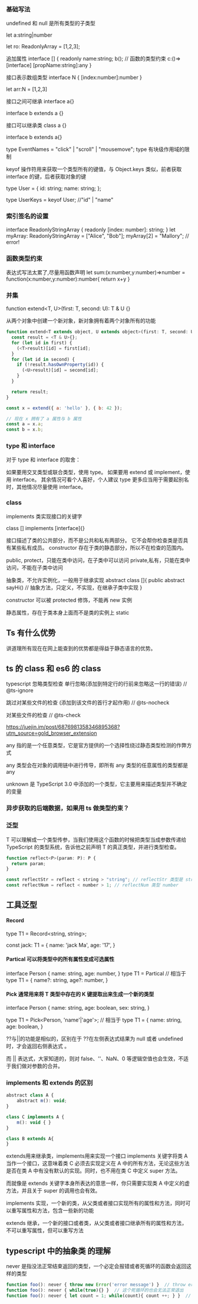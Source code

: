 ### 基础写法

undefined 和 null 是所有类型的子类型

let a:string|number

let ro: ReadonlyArray<number> = [1,2,3];

追加属性
interface [] {
readonly name:string;
b(); // 函数的类型约束
c:()=> [interface]
[propName:string]:any
}

接口表示数组类型
interface N {
[index:number]:number
}

let arr:N = [1,2,3]

接口之间可继承
interface a{}

interface b extends a {}

接口可以继承类
class a {}

interface b extends a{}

type EventNames = "click" | "scroll" | "mousemove";
type 有块级作用域的限制

keyof 操作符用来获取一个类型所有的键值，与 Object.keys 类似，前者获取 interface 的键，后者获取对象的键

type User = {
id: string;
name: string;
};

type UserKeys = keyof User; //"id" | "name"

### 索引签名的设置

interface ReadonlyStringArray {
readonly [index: number]: string;
}
let myArray: ReadonlyStringArray = ["Alice", "Bob"];
myArray[2] = "Mallory"; // error!

### 函数类型约束

表达式写法太累了,尽量用函数声明
let sum:(x:number,y:number)=>number = function(x:number,y:number):number{
return x+y
}

### 并集

function extend<T, U>(first: T, second: U): T & U {}

从两个对象中创建一个新对象，新对象拥有着两个对象所有的功能

```js
function extend<T extends object, U extends object>(first: T, second: U): T & U {
  const result = <T & U>{};
  for (let id in first) {
    (<T>result)[id] = first[id];
  }
  for (let id in second) {
    if (!result.hasOwnProperty(id)) {
      (<U>result)[id] = second[id];
    }
  }

  return result;
}

const x = extend({ a: 'hello' }, { b: 42 });

// 现在 x 拥有了 a 属性与 b 属性
const a = x.a;
const b = x.b;
```

### type 和 interface

对于 type 和 interface 的取舍：

如果要用交叉类型或联合类型，使用 type。
如果要用 extend 或 implement，使用 interface。
其余情况可看个人喜好，个人建议 type 更多应当用于需要起别名时，其他情况尽量使用 interface。

### class

implements 类实现接口的关键字

class [] implements [interface]{}

接口描述了类的公共部分，而不是公共和私有两部分。 它不会帮你检查类是否具有某些私有成员。 constructor 存在于类的静态部分，所以不在检查的范围内。

public,
protect，只能在类中访问，在子类中可以访问
private,私有，只能在类中访问，不能在子类中访问

抽象类，不允许实例化，一般用于继承实现
abstract class []{
public abstract sayHi() // 抽象方法，只定义，不实现，在继承子类中实现
}

constructor 可以被 protected 修饰，不能再 new 实例

静态属性，存在于类本身上面而不是类的实例上
static

## Ts 有什么优势

讲道理所有现在在网上能查到的优势都是得益于静态语言的优势。

## ts 的 class 和 es6 的 class

typescript 忽略类型检查
单行忽略(添加到特定行的行前来忽略这一行的错误)
// @ts-ignore

跳过对某些文件的检查 (添加到该文件的首行才起作用)
// @ts-nocheck

对某些文件的检查
// @ts-check

https://juejin.im/post/6876981358346895368?utm_source=gold_browser_extension

any 指的是一个任意类型，它是官方提供的一个选择性绕过静态类型检测的作弊方式

any 类型会在对象的调用链中进行传导，即所有 any 类型的任意属性的类型都是 any

unknown 是 TypeScript 3.0 中添加的一个类型，它主要用来描述类型并不确定的变量

### 异步获取的后端数据，如果用 ts 做类型约束？

### 泛型

T 可以理解成一个类型传参，当我们使用这个函数的时候把类型当成参数传递给 TypeScript 的类型系统，告诉他之前声明 T 的真正类型，并进行类型检查。

```js
function reflect<P>(param: P): P {
  return param;
}

const reflectStr = reflect < string > "string"; // reflectStr 类型是 string
const reflectNum = reflect < number > 1; // reflectNum 类型 number
```

## 工具泛型

#### Record

type T1 = Record<string, string>;

const jack: T1 = {
name: 'jack Ma',
age: '17',
}

#### Partical 可以将类型中的所有属性变成可选属性

interface Person {
name: string,
age: number,
}
type T1 = Partical<Person>
// 相当于
type T1 = {
name?: string,
age?: number,
}

#### Pick 通常用来将 T 类型中存在的 K 键提取出来生成一个新的类型

interface Person {
name: string,
age: boolean,
sex: string,
}

type T1 = Pick<Person, 'name'|'age'>;
// 相当于
type T1 = {
name: string,
age: boolean,
}

??与||的功能是相似的，区别在于 ??在左侧表达式结果为 null 或者 undefined 时，才会返回右侧表达式 。

而 || 表达式，大家知道的，则对 false、''、NaN、0 等逻辑空值也会生效，不适于我们做对参数的合并。

### implements 和 extends 的区别

```js
abstract class A {
    abstract m(): void;
}

class C implements A {
    m(): void { }
}

class B extends A{
}

```
extends用来继承类，implements用来实现一个接口
implements 关键字将类 A 当作一个接口，这意味着类 C 必须去实现定义在 A 中的所有方法，无论这些方法是否在类 A 中有没有默认的实现。同时，也不用在类 C 中定义 super 方法。

而就像是 extends 关键字本身所表达的意思一样，你只需要实现类 A 中定义的虚方法，并且关于 super 的调用也会有效。

implements
实现，一个新的类，从父类或者接口实现所有的属性和方法，同时可以重写属性和方法，包含一些新的功能

extends
继承，一个新的接口或者类，从父类或者接口继承所有的属性和方法，不可以重写属性，但可以重写方法

## typescript 中的抽象类 的理解



never 是指没法正常结束返回的类型，一个必定会报错或者死循环的函数会返回这样的类型


```js
function foo(): never { throw new Error('error message') }  // throw error 返回值是never
function foo(): never { while(true){} }  // 这个死循环的也会无法正常退出
function foo(): never { let count = 1; while(count){ count ++; } }  // Error: 这个无法将返回值定义为never，因为无法在静态编译阶段直接识别出

```